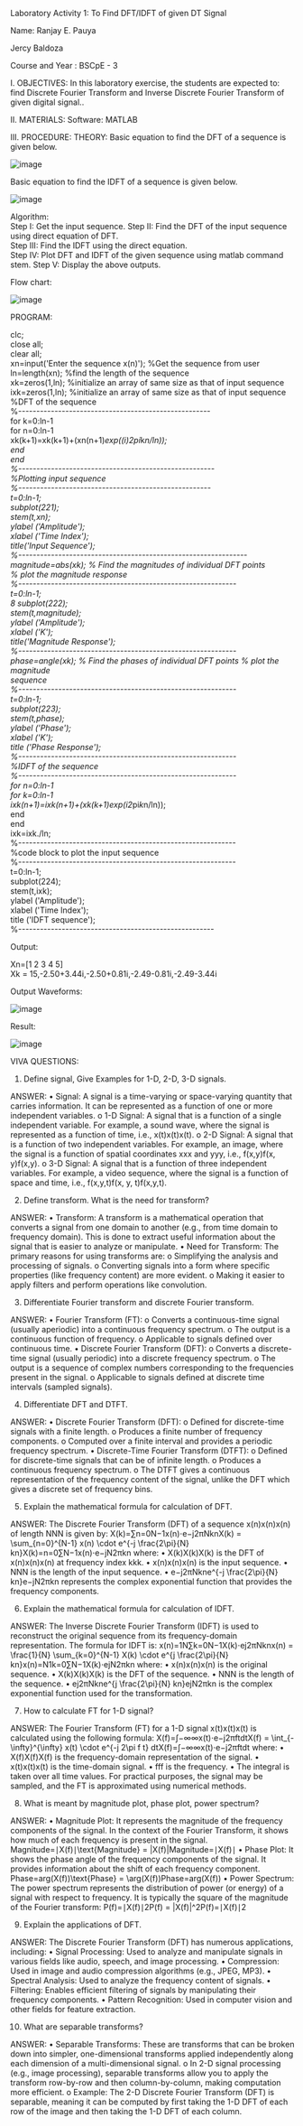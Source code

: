 Laboratory Activity 1: To Find DFT/IDFT of given DT Signal


Name: Ranjay E. Pauya
     
  
  Jercy Baldoza

      
Course and Year : BSCpE - 3

I. OBJECTIVES: 
In this laboratory exercise, the students are expected to: 
    find Discrete Fourier Transform and Inverse Discrete Fourier Transform of given digital signal..

II. MATERIALS: 
   Software: MATLAB 

III. PROCEDURE: 
THEORY: Basic equation to find the DFT of a sequence is given below. 


![image](https://github.com/user-attachments/assets/6a4a34dc-5312-42ec-8155-d890ed6a1abd)

Basic equation to find the IDFT of a sequence is given below. 


![image](https://github.com/user-attachments/assets/b5a77ac3-d7d7-4dc0-8077-dca334633506)

Algorithm:  
Step I: Get the input sequence. 
Step II: Find the DFT of the input sequence using direct equation of DFT.  
Step III: Find the IDFT using the direct equation.  
Step IV: Plot DFT and IDFT of the given sequence using matlab command stem. 
Step V: Display the above outputs. 

Flow chart:


![image](https://github.com/user-attachments/assets/8e8be4e0-9873-4310-a479-f51249235c13)

PROGRAM: 


clc;  
close all;  
clear all;  
xn=input('Enter the sequence x(n)'); %Get the sequence from user  
ln=length(xn); %find the length of the sequence  
xk=zeros(1,ln); %initialize an array of same size as that of input sequence  
ixk=zeros(1,ln); %initialize an array of same size as that of input sequence  
%DFT of the sequence  
%-----------------------------------------------------  
for k=0:ln-1  
for n=0:ln-1  
xk(k+1)=xk(k+1)+(xn(n+1)*exp((i)*2*pi*k*n/ln));  
end  
end  
%------------------------------------------------------  
%Plotting input sequence  
%-----------------------------------------------------  
t=0:ln-1;  
subplot(221);  
stem(t,xn);  
ylabel ('Amplitude');  
xlabel ('Time Index');  
title('Input Sequence');  
%--------------------------------------------------------------- 
magnitude=abs(xk); % Find the magnitudes of individual DFT points  
% plot the magnitude response  
%------------------------------------------------------------  
t=0:ln-1;  
8 
subplot(222);  
stem(t,magnitude);  
ylabel ('Amplitude');  
xlabel ('K');  
title('Magnitude Response');  
%------------------------------------------------------------  
phase=angle(xk); % Find the phases of individual DFT points % plot the magnitude  
sequence  
%------------------------------------------------------------  
t=0:ln-1;  
subplot(223);  
stem(t,phase);  
ylabel ('Phase');  
xlabel ('K');  
title ('Phase Response');  
%------------------------------------------------------------  
%IDFT of the sequence  
%------------------------------------------------------------  
for n=0:ln-1  
for k=0:ln-1  
ixk(n+1)=ixk(n+1)+(xk(k+1)*exp(i*2*pi*k*n/ln));  
end  
end  
ixk=ixk./ln;  
%------------------------------------------------------------  
%code block to plot the input sequence  
%------------------------------------------------------------  
t=0:ln-1;  
subplot(224);  
stem(t,ixk);  
ylabel ('Amplitude');  
xlabel ('Time Index');  
title ('IDFT sequence');  
%------------------------------------------------------  


Output:  


Xn=[1 2 3 4 5]  
Xk = 15,-2.50+3.44i,-2.50+0.81i,-2.49-0.81i,-2.49-3.44i

Output Waveforms:


![image](https://github.com/user-attachments/assets/0030f0a1-4e3d-44c2-8f62-880249efeb72)


Result:


![image](https://github.com/user-attachments/assets/3c1839e6-7683-47eb-ab4f-75b1f7d49ba5)

VIVA QUESTIONS:


1. Define signal, Give Examples for 1-D, 2-D, 3-D signals.


ANSWER:
•	Signal: A signal is a time-varying or space-varying quantity that carries information. It can be represented as a function of one or more independent variables.
o	1-D Signal: A signal that is a function of a single independent variable. For example, a sound wave, where the signal is represented as a function of time, i.e., x(t)x(t)x(t).
o	2-D Signal: A signal that is a function of two independent variables. For example, an image, where the signal is a function of spatial coordinates xxx and yyy, i.e., f(x,y)f(x, y)f(x,y).
o	3-D Signal: A signal that is a function of three independent variables. For example, a video sequence, where the signal is a function of space and time, i.e., f(x,y,t)f(x, y, t)f(x,y,t).

2. Define transform. What is the need for transform?


ANSWER:
•	Transform: A transform is a mathematical operation that converts a signal from one domain to another (e.g., from time domain to frequency domain). This is done to extract useful information about the signal that is easier to analyze or manipulate.
•	Need for Transform: The primary reasons for using transforms are:
o	Simplifying the analysis and processing of signals.
o	Converting signals into a form where specific properties (like frequency content) are more evident.
o	Making it easier to apply filters and perform operations like convolution.

3. Differentiate Fourier transform and discrete Fourier transform.


ANSWER:
•	Fourier Transform (FT):
o	Converts a continuous-time signal (usually aperiodic) into a continuous frequency spectrum.
o	The output is a continuous function of frequency.
o	Applicable to signals defined over continuous time.
•	Discrete Fourier Transform (DFT):
o	Converts a discrete-time signal (usually periodic) into a discrete frequency spectrum.
o	The output is a sequence of complex numbers corresponding to the frequencies present in the signal.
o	Applicable to signals defined at discrete time intervals (sampled signals).

4. Differentiate DFT and DTFT.


ANSWER:
•	Discrete Fourier Transform (DFT):
o	Defined for discrete-time signals with a finite length.
o	Produces a finite number of frequency components.
o	Computed over a finite interval and provides a periodic frequency spectrum.
•	Discrete-Time Fourier Transform (DTFT):
o	Defined for discrete-time signals that can be of infinite length.
o	Produces a continuous frequency spectrum.
o	The DTFT gives a continuous representation of the frequency content of the signal, unlike the DFT which gives a discrete set of frequency bins.

5. Explain the mathematical formula for calculation of DFT.


ANSWER:
The Discrete Fourier Transform (DFT) of a sequence x(n)x(n)x(n) of length NNN is given by:
X(k)=∑n=0N−1x(n)⋅e−j2πNknX(k) = \sum_{n=0}^{N-1} x(n) \cdot e^{-j \frac{2\pi}{N} kn}X(k)=n=0∑N−1x(n)⋅e−jN2πkn 
where:
•	X(k)X(k)X(k) is the DFT of x(n)x(n)x(n) at frequency index kkk.
•	x(n)x(n)x(n) is the input sequence.
•	NNN is the length of the input sequence.
•	e−j2πNkne^{-j \frac{2\pi}{N} kn}e−jN2πkn represents the complex exponential function that provides the frequency components.

6. Explain the mathematical formula for calculation of IDFT.


ANSWER:
The Inverse Discrete Fourier Transform (IDFT) is used to reconstruct the original sequence from its frequency-domain representation. The formula for IDFT is:
x(n)=1N∑k=0N−1X(k)⋅ej2πNknx(n) = \frac{1}{N} \sum_{k=0}^{N-1} X(k) \cdot e^{j \frac{2\pi}{N} kn}x(n)=N1k=0∑N−1X(k)⋅ejN2πkn 
where:
•	x(n)x(n)x(n) is the original sequence.
•	X(k)X(k)X(k) is the DFT of the sequence.
•	NNN is the length of the sequence.
•	ej2πNkne^{j \frac{2\pi}{N} kn}ejN2πkn is the complex exponential function used for the transformation.

7. How to calculate FT for 1-D signal?


ANSWER:
The Fourier Transform (FT) for a 1-D signal x(t)x(t)x(t) is calculated using the following formula:
X(f)=∫−∞∞x(t)⋅e−j2πftdtX(f) = \int_{-\infty}^{\infty} x(t) \cdot e^{-j 2\pi f t} dtX(f)=∫−∞∞x(t)⋅e−j2πftdt 
where:
•	X(f)X(f)X(f) is the frequency-domain representation of the signal.
•	x(t)x(t)x(t) is the time-domain signal.
•	fff is the frequency.
•	The integral is taken over all time values.
For practical purposes, the signal may be sampled, and the FT is approximated using numerical methods.

8. What is meant by magnitude plot, phase plot, power spectrum?


ANSWER:
•	Magnitude Plot: It represents the magnitude of the frequency components of the signal. In the context of the Fourier Transform, it shows how much of each frequency is present in the signal.
Magnitude=∣X(f)∣\text{Magnitude} = |X(f)|Magnitude=∣X(f)∣ 
•	Phase Plot: It shows the phase angle of the frequency components of the signal. It provides information about the shift of each frequency component.
Phase=arg⁡(X(f))\text{Phase} = \arg(X(f))Phase=arg(X(f)) 
•	Power Spectrum: The power spectrum represents the distribution of power (or energy) of a signal with respect to frequency. It is typically the square of the magnitude of the Fourier transform:
P(f)=∣X(f)∣2P(f) = |X(f)|^2P(f)=∣X(f)∣2 

9. Explain the applications of DFT.


ANSWER:
The Discrete Fourier Transform (DFT) has numerous applications, including:
•	Signal Processing: Used to analyze and manipulate signals in various fields like audio, speech, and image processing.
•	Compression: Used in image and audio compression algorithms (e.g., JPEG, MP3).
•	Spectral Analysis: Used to analyze the frequency content of signals.
•	Filtering: Enables efficient filtering of signals by manipulating their frequency components.
•	Pattern Recognition: Used in computer vision and other fields for feature extraction.

10. What are separable transforms?


ANSWER:
•	Separable Transforms: These are transforms that can be broken down into simpler, one-dimensional transforms applied independently along each dimension of a multi-dimensional signal.
o	In 2-D signal processing (e.g., image processing), separable transforms allow you to apply the transform row-by-row and then column-by-column, making computation more efficient.
o	Example: The 2-D Discrete Fourier Transform (DFT) is separable, meaning it can be computed by first taking the 1-D DFT of each row of the image and then taking the 1-D DFT of each column.
